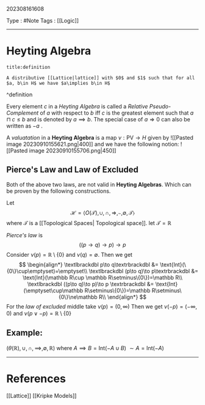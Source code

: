 202308161608

Type : #Note
Tags : [[Logic]]

---
# Heyting Algebra
```ad-note
title:definition

A distributive [[Lattice|lattice]] with $0$ and $1$ such that for all $a, b\in H$ we have $a\implies b\in H$
```

^definition

Every element $c$ in a _Heyting Algebra_ is called a _Relative Pseudo-Complement_ of $a$ with respect to $b$ iff $c$ is the greatest element such that $a\sqcap c\le b$ and is denoted by $a\implies b$. The special case of $a\Rightarrow 0$ can also be written as $-a$ .

A _valuatation_ in a **Heyting Algebra** is a map $\nu:\text{PV}\to H$ given by
![[Pasted image 20230910155621.png|400]]
and we have the following notion:
![[Pasted image 20230910155706.png|450]]

## Pierce's Law and Law of Excluded 
Both of the above two laws, are not valid in **Heyting Algebras**. Which can be proven by the following constructions.

Let
$$
\mathcal H = \langle O(\mathcal T),\cup,\cap,\Rightarrow,\sim,\emptyset,\mathcal T\rangle
$$
where $\mathcal T$ is a [[Topological Spaces| Topological space]]. let $\mathcal T=\mathbb R$ 

*Pierce's law* is
$$
((p\to q) \to p)\to p
$$
Consider $\nu(p)=\mathbb R\setminus\{0\}$ and $\nu(q)=\emptyset$. Then we get 
$$
\begin{align*}
\textlbrackdbl p\to q\textrbrackdbl &= \text{Int}(\{0\}\cup\emptyset)=\emptyset\\
\textlbrackdbl (p\to q)\to p\textrbrackdbl &= \text{Int}(\mathbb R\cup \mathbb R\setminus\{0\})=\mathbb R\\
\textlbrackdbl ((p\to q)\to p)\to p \textrbrackdbl &= \text{Int}(\emptyset\cup\mathbb R\setminus\{0\})=\mathbb R\setminus\{0\}\ne\mathbb R\\
\end{align*}
$$
For the _law of excluded_ middle 
take $\nu(p)=(0,\infty)$ 
Then we get $\nu(-p)=(-\infty,0)$
and $\nu(p\lor-p)=\mathbb R\setminus \{0\}$

## Example:
$(\theta(\mathbb R),\cup,\cap,\implies,\emptyset,\mathbb R)$
where $A\implies B=\text{Int}(-A\cup B)$
$\sim A=\text{Int}(-A)$

---
# References
[[Lattice]]
[[Kripke Models]]